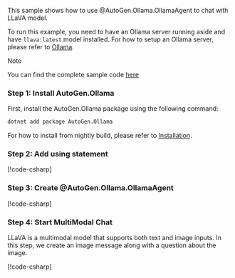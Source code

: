 This sample shows how to use @AutoGen.Ollama.OllamaAgent to chat with LLaVA model.

To run this example, you need to have an Ollama server running aside and have `llava:latest` model installed. For how to setup an Ollama server, please refer to [Ollama](https://ollama.com/).

> [!NOTE]
> You can find the complete sample code [here](https://github.com/autogen-ai/autogen/blob/main/dotnet/sample/AutoGen.Ollama.Sample/Chat_With_LLaVA.cs)

### Step 1: Install AutoGen.Ollama

First, install the AutoGen.Ollama package using the following command:

```bash
dotnet add package AutoGen.Ollama
```

For how to install from nightly build, please refer to [Installation](../Installation.md).

### Step 2: Add using statement

[!code-csharp[](../../../sample/AutoGen.Ollama.Sample/Chat_With_LLaVA.cs?name=Using)]

### Step 3: Create @AutoGen.Ollama.OllamaAgent

[!code-csharp[](../../../sample/AutoGen.Ollama.Sample/Chat_With_LLaVA.cs?name=Create_Ollama_Agent)]

### Step 4: Start MultiModal Chat
LLaVA is a multimodal model that supports both text and image inputs. In this step, we create an image message along with a question about the image.

[!code-csharp[](../../../sample/AutoGen.Ollama.Sample/Chat_With_LLaVA.cs?name=Send_Message)]
